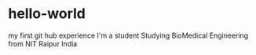 # hello-world
my first git hub experience
I'm a student 
Studying BioMedical Engineering from NIT Raipur India
